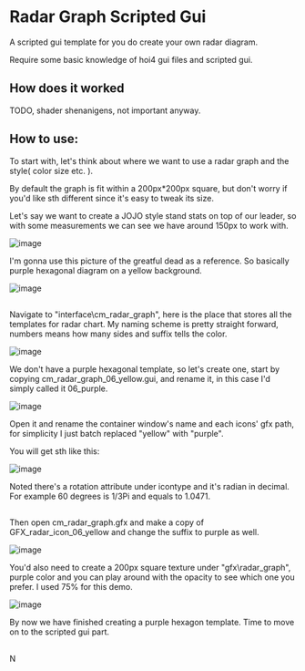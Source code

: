 # Radar Graph Scripted Gui 

A scripted gui template for you do create your own radar diagram.

Require some basic knowledge of hoi4 gui files and scripted gui.

## How does it worked
TODO, shader shenanigens, not important anyway.

## **How to use:**

To start with, let's think about where we want to use a radar graph and the style( color size etc. ).

By default the graph is fit within a 200px*200px square, but don't worry if you'd like sth different since it's easy to tweak its size.

Let's say we want to create a JOJO style stand stats on top of our leader, so with some measurements we can see we have around 150px to work with.

![image](https://github.com/CMCMC404/CM-HOI4-Random-Crap/assets/69458655/1674e573-c299-494f-8232-8b662b8f1868)

I'm gonna use this picture of the greatful dead as a reference. So basically purple hexagonal diagram on a yellow background.

![image](https://github.com/CMCMC404/CM-HOI4-Random-Crap/assets/69458655/1b29871c-4e42-44f0-b831-f0bef77adf2d)

## 

Navigate to "interface\cm_radar_graph", here is the place that stores all the templates for radar chart. My naming scheme is pretty straight forward, numbers means how many sides and suffix tells the color.

![image](https://github.com/CMCMC404/CM-HOI4-Random-Crap/assets/69458655/dfef01cd-6778-4894-a2f0-0d3dcae3d1a1)

We don't have a purple hexagonal template, so let's create one, start by copying cm_radar_graph_06_yellow.gui, and rename it, in this case I'd simply called it 06_purple.

![image](https://github.com/CMCMC404/CM-HOI4-Random-Crap/assets/69458655/260de3d8-ea69-4e65-bf19-f79386eea3f8)

Open it and rename the container window's name and each icons' gfx path, for simplicity I just batch replaced "yellow" with "purple". 

You will get sth like this:

![image](https://github.com/CMCMC404/CM-HOI4-Random-Crap/assets/69458655/dd672202-43f2-441d-b902-a2b872e65d71)

Noted there's a rotation attribute under icontype and it's radian in decimal. For example 60 degrees is 1/3Pi and equals to 1.0471.

## 

Then open cm_radar_graph.gfx and make a copy of GFX_radar_icon_06_yellow and change the suffix to purple as well.

![image](https://github.com/CMCMC404/CM-HOI4-Random-Crap/assets/69458655/daaba7f4-c7c5-4f7f-8ccb-cb83ada9d3cd)

You'd also need to create a 200px square texture under "gfx\radar_graph", purple color and you can play around with the opacity to see which one you prefer. I used 75% for this demo.

![image](https://github.com/CMCMC404/CM-HOI4-Random-Crap/assets/69458655/fed9ad77-35d0-47da-82f6-c63497b3afd1)

By now we have finished creating a purple hexagon template. Time to move on to the scripted gui part.

##  

N



